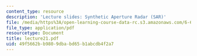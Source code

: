 ```yaml
---
content_type: resource
description: 'Lecture slides: Synthetic Aperture Radar (SAR)'
file: /media/https%3A/open-learning-course-data-rc.s3.amazonaws.com/6-661-receivers-antennas-and-signals-spring-2003/49f5662bb9809dbabd65b1abcdb4f2a7_lecture21.pdf
file_type: application/pdf
resourcetype: Document
title: lecture21.pdf
uid: 49f5662b-b980-9dba-bd65-b1abcdb4f2a7
---
```

